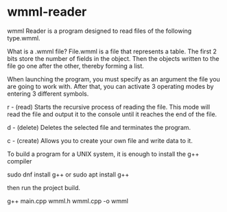 # wmml-reader
wmml Reader is a program designed to read files of the following type.wmml.

What is a .wmml file? File.wmml is a file that represents a table. The first 2 bits store the number of fields in the object. Then the objects written to the file go one after the other, thereby forming a list.

When launching the program, you must specify as an argument the file you are going to work with.
After that, you can activate 3 operating modes by entering 3 different symbols.

r - (read) Starts the recursive process of reading the file. This mode will read the file and output it to the console until it reaches the end of the file.

d - (delete) Deletes the selected file and terminates the program.

c - (create) Allows you to create your own file and write data to it.



To build a program for a UNIX system, it is enough to install the g++ compiler

sudo dnf install g++
or
sudo apt install g++

then run the project build.

g++ main.cpp wmml.h wmml.cpp -o wmml
